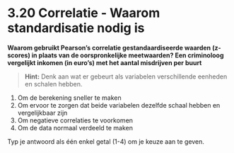 # 3.20 Correlatie - Waarom standardisatie nodig is

**Waarom gebruikt Pearson’s correlatie gestandaardiseerde waarden (z-scores) in plaats van de oorspronkelijke meetwaarden? Een criminoloog vergelijkt inkomen (in euro’s) met het aantal misdrijven per buurt**

> **Hint:** Denk aan wat er gebeurt als variabelen verschillende eenheden en schalen hebben.

1) Om de berekening sneller te maken
2) Om ervoor te zorgen dat beide variabelen dezelfde schaal hebben en vergelijkbaar zijn
3) Om negatieve correlaties te voorkomen
4) Om de data normaal verdeeld te maken

Typ je antwoord als één enkel getal (1-4) om je keuze aan te geven.